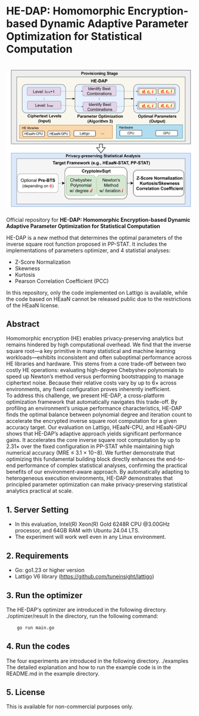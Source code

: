 # HE-DAP: Homomorphic Encryption-based Dynamic Adaptive Parameter Optimization for Statistical Computation

# ![Overview of the HE-DAP](./figure/overview_final.png)

Official repository for **HE-DAP: Homomorphic Encryption-based Dynamic Adaptive Parameter Optimization for Statistical Computation**  

HE-DAP is a new method that determines the optimal parameters of the inverse square root function proposed in PP-STAT. It includes the implementations of parameters optimizer, and 4 statistial analyses:

- Z-Score Normalization
- Skewness
- Kurtosis
- Pearson Correlation Coefficient (PCC)

In this repository, only the code implemented on Lattigo is available, while the code based on HEaaN cannot be released public due to the restrictions of the HEaaN license.

## Abstract
Homomorphic encryption (HE) enables privacy-preserving analytics but remains hindered by high computational overhead. We find that the inverse square root—a key primitive in many statistical and machine learning workloads—exhibits inconsistent and often suboptimal performance across HE libraries and hardware. This stems from a core trade-off between two costly HE operations: evaluating high-degree Chebyshev polynomials to speed up Newton’s method versus performing bootstrapping to manage ciphertext noise. Because their relative costs vary by up to 6× across environments, any fixed configuration proves inherently inefficient. \
To address this challenge, we present HE-DAP, a cross-platform optimization framework that automatically navigates this trade-off. By profiling an environment’s unique performance characteristics, HE-DAP finds the optimal balance between polynomial degree and iteration count to accelerate the encrypted inverse square root computation for a given accuracy target. Our evaluation on Lattigo, HEaaN-CPU, and HEaaN-GPU shows that HE-DAP’s adaptive approach yields significant performance gains. It accelerates the core inverse square root computation by up to 2.31× over the fixed configuration in PP-STAT while maintaining high numerical accuracy (MRE ≤ 3.1 × 10−8). We further demonstrate that optimizing this fundamental building block directly enhances the end-to-end performance of complex statistical analyses, confirming the practical benefits of our environment-aware approach. By automatically adapting to heterogeneous execution environments, HE-DAP demonstrates that principled parameter optimization can make privacy-preserving statistical analytics practical at scale.

## 1. Server Setting
- In this evaluation, Intel(R) Xeon(R) Gold 6248R CPU @3.00GHz processor, and 64GB RAM with Ubuntu 24.04 LTS.
- The experiment will work well even in any Linux environment.

## 2. Requirements
- Go: go1.23 or higher version
- Lattigo V6 library (https://github.com/tuneinsight/lattigo)

## 3. Run the optimizer
The HE-DAP's optimizer are introduced in the following directory.
./optimizer/result
In the directory, run the following command:
```bash
    go run main.go
```

## 4. Run the codes
The four experiments are introduced in the following directory.
./examples
The detailed explanation and how to run the example code is in the README.md in the example directory.

## 5. License
This is available for non-commercial purposes only.


